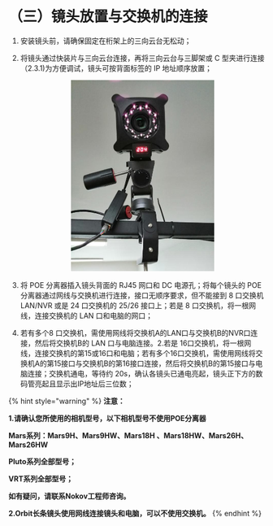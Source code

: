 # （三）镜头放置与交换机的连接

1. 安装镜头前，请确保固定在桁架上的三向云台无松动；
2.  将镜头通过快装片与三向云台连接，再将三向云台与三脚架或 C 型夹进行连接（2.3.1)为方便调试，镜头可按背面标签的 IP 地址顺序放置；

    <div align="center" data-full-width="false"><img src="../.gitbook/assets/6.jpeg" alt="2.3.1" width="282"></div>
3. 将 POE 分离器插入镜头背面的 RJ45 网口和 DC 电源孔；将每个镜头的 POE 分离器通过网线与交换机进行连接，接口无顺序要求，但不能接到 8 口交换机 LAN/NVR 或是 24 口交换机的 25/26 接口上；若是 8 口交换机，将一根网线，连接交换机的 LAN 口和电脑的网口；
4. 若有多个8 口交换机，需使用网线将交换机A的LAN口与交换机B的NVR口连接，然后将交换机B的 LAN 口与电脑连接。2.若是 16口交换机，将一根网线，连接交换机的第15或16口和电脑；若有多个16口交换机，需使用网线将交换机A的第15接口与交换机B的第16接口连接，然后将交换机B的第15接口与电脑连接；交换机通电，等待约 20s，确认各镜头已通电亮起，镜头正下方的数码管亮起且显示出IP地址后三位数；



{% hint style="warning" %}
**注意：**

**1.请确认您所使用的相机型号，以下相机型号不使用POE分离器**

**Mars系列：Mars9H、Mars9HW、Mars18H 、Mars18HW、Mars26H、Mars26HW**

**Pluto系列全部型号；**

**VRT系列全部型号；**

**如有疑问，请联系Nokov工程师咨询。**



**2.Orbit长条镜头使用网线连接镜头和电脑，可以不使用交换机。**
{% endhint %}





>

